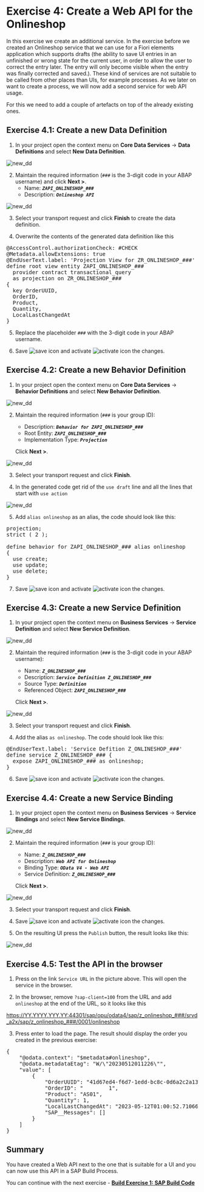 
# Exercise 4: Create a Web API for the Onlineshop

In this exercise we create an additional service. In the exercise before we created an Onlineshop service that we can use for a Fiori elements application which supports drafts (the ability to save UI entries in an unfinished or wrong state for the current user, in order to allow the user to correct the entry later. The entry will only become visible when the entry was finally corrected and saved.). These kind of services are not suitable to be called from other places than UIs, for example processes. As we later on want to create a process, we will now add a second service for web API usage. 

For this we need to add a couple of artefacts on top of the already existing ones.

## Exercise 4.1: Create a new Data Definition

1. In your project open the context menu on **Core Data Services** -> **Data Definitions** and select **New Data Definition**.

![new_dd](images/100.png) 

2. Maintain the required information (`###` is the 3-digit code in your ABAP username) and click **Next >**.
      - Name: _**`ZAPI_ONLINESHOP_###`**_  
      - Description: _**`Onlineshop API`**_  

![new_dd](images/110.png) 

3.  Select your transport request and click **Finish** to create the data definition.

4. Overwrite the contents of the generated data definition like this

<pre lang="ABAP">
@AccessControl.authorizationCheck: #CHECK
@Metadata.allowExtensions: true
@EndUserText.label: 'Projection View for ZR_ONLINESHOP_###'
define root view entity ZAPI_ONLINESHOP_###
  provider contract transactional_query
  as projection on ZR_ONLINESHOP_###
{
  key OrderUUID,
  OrderID,
  Product,
  Quantity,
  LocalLastChangedAt
}
</pre>

5. Replace the placeholder `###` with the 3-digit code in your ABAP username. 

6. Save ![save icon](../../images/adt_save.png) and activate ![activate icon](../../images/adt_activate.png) the changes.

## Exercise 4.2: Create a new Behavior Definition

1. In your project open the context menu on **Core Data Services** -> **Behavior Definitions** and select **New Behavior Definition**.

![new_dd](images/120.png) 

2. Maintain the required information (`###` is your group ID):
      - Description: _**`Behavior for ZAPI_ONLINESHOP_###`**_
      - Root Entity: _**`ZAPI_ONLINESHOP_###`**_
      - Implementation Type: _**`Projection`**_
       
      Click **Next >**.

![new_dd](images/130.png) 

3. Select your transport request and click **Finish**.

4. In the generated code get rid of the `use draft` line and all the lines that start with `use action`

![new_dd](images/140.png) 

5. Add `alias onlineshop` as an alias, the code should look like this:

<pre lang="ABAP">
projection;
strict ( 2 );

define behavior for ZAPI_ONLINESHOP_### alias onlineshop
{
  use create;
  use update;
  use delete;
}
</pre> 

7. Save ![save icon](../../images/adt_save.png) and activate ![activate icon](../../images/adt_activate.png) the changes.

## Exercise 4.3: Create a new Service Definition

1. In your project open the context menu on **Business Services** -> **Service Definition** and select **New Service Definition**.

![new_dd](images/150.png) 

2. Maintain the required information (`###` is the 3-digit code in your ABAP username):
      - Name: _**`Z_ONLINESHOP_###`**_
      - Description: _**`Service Definition Z_ONLINESHOP_###`**_
      - Source Type: _**`Definition`**_
      - Referenced Object: _**`ZAPI_ONLINESHOP_###`**_
       
      Click **Next >**.

![new_dd](images/160.png) 

3. Select your transport request and click **Finish**.

5. Add the alias `as onlineshop`. The code should look like this:

<pre lang="ABAP">
@EndUserText.label: 'Service Defition Z_ONLINESHOP_###'
define service Z_ONLINESHOP_### {
  expose ZAPI_ONLINESHOP_### as onlineshop;
}
</pre>

6. Save ![save icon](../../images/adt_save.png) and activate ![activate icon](../../images/adt_activate.png) the changes.

## Exercise 4.4: Create a new Service Binding

1. In your project open the context menu on **Business Services** -> **Service Bindings** and select **New Service Bindings**.

![new_dd](images/170.png) 

2. Maintain the required information (`###` is your group ID):
      - Name: _**`Z_ONLINESHOP_###`**_
      - Description: _**`Web API for Onlineshop`**_
      - Binding Type: _**`OData V4 - Web API`**_
      - Service Definition: _**`Z_ONLINESHOP_###`**_
       
      Click **Next >**.

![new_dd](images/180.png) 

3. Select your transport request and click **Finish**.

4. Save ![save icon](../../images/adt_save.png) and activate ![activate icon](../../images/adt_activate.png) the changes.

5. On the resulting UI press the `Publish` button, the result looks like this:

![new_dd](images/190.png) 

## Exercise 4.5: Test the API in the browser

1. Press on the link `Service URL` in the picture above. This will open the service in the browser.

2. In the browser, remove `?sap-client=100` from the URL and add `onlineshop` at the end of the URL, so it looks like this

https://YY.YYYY.YYY.YY:44301/sap/opu/odata4/sap/z_onlineshop_###/srvd_a2x/sap/z_onlineshop_###/0001/onlineshop

3. Press enter to load the page. The result should display the order you created in the previous exercise:

<pre lang="JSON">
{
    "@odata.context": "$metadata#onlineshop",
    "@odata.metadataEtag": "W/\"20230512011226\"",
    "value": [
        {
            "OrderUUID": "41d67ed4-f6d7-1edd-bc8c-0d6a2c2a133f",
            "OrderID": "        1",
            "Product": "AS01",
            "Quantity": 1,
            "LocalLastChangedAt": "2023-05-12T01:00:52.710668Z",
            "SAP__Messages": []
        }
    ]
}
</pre>

## Summary   

You have created a Web API next to the one that is suitable for a UI and you can now use this API in a SAP Build Process.

You can continue with the next exercise - **[Build Exercise 1: SAP Build Code](../../../buildcode/exercises/ex1/README.md)**
